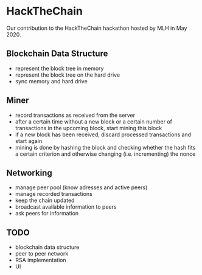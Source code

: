 # HackTheChain
Our contribution to the HackTheChain hackathon hosted by MLH in May 2020.

## Blockchain Data Structure

- represent the block tree in memory
- represent the block tree on the hard drive
- sync memory and hard drive

## Miner

- record transactions as received from the server
- after a certain time without a new block or a certain number of transactions in the upcoming block, start mining this block
- if a new block has been received, discard processed transactions and start again
- mining is done by hashing the block and checking whether the hash fits a certain criterion and otherwise changing (i.e. incrementing) the nonce

## Networking

- manage peer pool (know adresses and active peers)
- manage recorded transactions
- keep the chain updated
- broadcast available information to peers
- ask peers for information

## TODO

- blockchain data structure
- peer to peer network
- RSA implementation
- UI